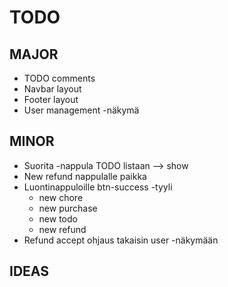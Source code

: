 # TODO

## MAJOR

* TODO comments
* Navbar layout
* Footer layout
* User management -näkymä





## MINOR

* Suorita -nappula TODO listaan --> show
* New refund nappulalle paikka
* Luontinappuloille btn-success -tyyli
    * new chore
    * new purchase
    * new todo
    * new refund
* Refund accept ohjaus takaisin user -näkymään


## IDEAS
